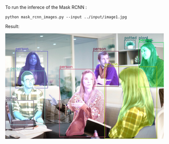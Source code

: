 To run the inferece of the Mask RCNN :

	python mask_rcnn_images.py --input ../input/image1.jpg

Result: 

![text](outputs/image1.jpg) 
